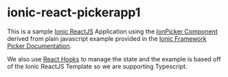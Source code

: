 # ionic-react-pickerapp1

This is a sample [Ionic ReactJS](https://ionicframework.com/docs/react) Application using the [IonPicker Component](https://ionicframework.com/docs/api/picker#properties) derived from plain javascript example provided in the [Ionic Framework Picker Documentation](https://github.com/ionic-team/ionic-docs/blob/master/src/demos/api/picker/index.html).

We also use [React Hooks](https://reactjs.org/docs/hooks-state.html) to manage the state and the example is based off of the Ionic ReactJS Template so we are supporting Typescript.
